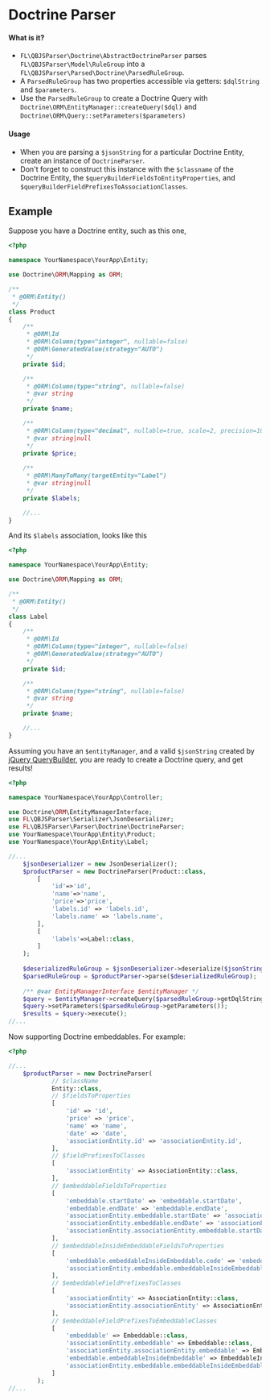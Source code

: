 # Doctrine Parser

#### What is it?
- `FL\QBJSParser\Doctrine\AbstractDoctrineParser` parses `FL\QBJSParser\Model\RuleGroup` into a `FL\QBJSParser\Parsed\Doctrine\ParsedRuleGroup`.
- A `ParsedRuleGroup` has two properties accessible via getters: `$dqlString` and `$parameters`. 
- Use the `ParsedRuleGroup` to create a Doctrine Query with `Doctrine\ORM\EntityManager::createQuery($dql)` and `Doctrine\ORM\Query::setParameters($parameters)`

#### Usage
- When you are parsing a `$jsonString` for a particular Doctrine Entity, create an instance of `DoctrineParser`.
- Don't forget to construct this instance with the `$classname` of the Doctrine Entity, the `$queryBuilderFieldsToEntityProperties`, and `$queryBuilderFieldPrefixesToAssociationClasses`.

## Example

Suppose you have a Doctrine entity, such as this one,

```php
<?php

namespace YourNamespace\YourApp\Entity;

use Doctrine\ORM\Mapping as ORM;

/**
 * @ORM\Entity()
 */
class Product
{
    /**
     * @ORM\Id
     * @ORM\Column(type="integer", nullable=false)
     * @ORM\GeneratedValue(strategy="AUTO")
     */
    private $id;

    /**
     * @ORM\Column(type="string", nullable=false)
     * @var string
     */
    private $name;

    /**
     * @ORM\Column(type="decimal", nullable=true, scale=2, precision=10)
     * @var string|null
     */
    private $price;
    
    /**
     * @ORM\ManyToMany(targetEntity="Label")
     * @var string|null
     */
    private $labels;

    //...
}
```

And its `$labels` association, looks like this

```php
<?php

namespace YourNamespace\YourApp\Entity;

use Doctrine\ORM\Mapping as ORM;

/**
 * @ORM\Entity()
 */
class Label
{
    /**
     * @ORM\Id
     * @ORM\Column(type="integer", nullable=false)
     * @ORM\GeneratedValue(strategy="AUTO")
     */
    private $id;

    /**
     * @ORM\Column(type="string", nullable=false)
     * @var string
     */
    private $name;

    //...
}
```

Assuming you have an `$entityManager`, and a  valid `$jsonString` created by [jQuery QueryBuilder](http://querybuilder.js.org/), you are ready to create a Doctrine query, and get results!

```php
<?php

namespace YourNamespace\YourApp\Controller;

use Doctrine\ORM\EntityManagerInterface;
use FL\QBJSParser\Serializer\JsonDeserializer;
use FL\QBJSParser\Parser\Doctrine\DoctrineParser;
use YourNamespace\YourApp\Entity\Product;
use YourNamespace\YourApp\Entity\Label;

//...
    $jsonDeserializer = new JsonDeserializer();
    $productParser = new DoctrineParser(Product::class, 
        [
            'id'=>'id',
            'name'=>'name',
            'price'=>'price',
            'labels.id' => 'labels.id',
            'labels.name' => 'labels.name',
        ],
        [
            'labels'=>Label::class,
        ]
    );
    
    $deserializedRuleGroup = $jsonDeserializer->deserialize($jsonString);
    $parsedRuleGroup = $productParser->parse($deserializedRuleGroup);
    
    /** @var EntityManagerInterface $entityManager */
    $query = $entityManager->createQuery($parsedRuleGroup->getDqlString());
    $query->setParameters($parsedRuleGroup->getParameters());
    $results = $query->execute();
//... 
```

Now supporting Doctrine embeddables. For example:

```php
<?php

//...
    $productParser = new DoctrineParser(
            // $className
            Entity::class,
            // $fieldsToProperties
            [
                'id' => 'id',
                'price' => 'price',
                'name' => 'name',
                'date' => 'date',
                'associationEntity.id' => 'associationEntity.id',
            ],
            // $fieldPrefixesToClasses
            [
                'associationEntity' => AssociationEntity::class,
            ],
            // $embeddableFieldsToProperties
            [
                'embeddable.startDate' => 'embeddable.startDate',
                'embeddable.endDate' => 'embeddable.endDate',
                'associationEntity.embeddable.startDate' => 'associationEntity.embeddable.startDate',
                'associationEntity.embeddable.endDate' => 'associationEntity.embeddable.endDate',
                'associationEntity.associationEntity.embeddable.startDate' => 'associationEntity.associationEntity.embeddable.startDate',
            ],
            // $embeddableInsideEmbeddableFieldsToProperties
            [
                'embeddable.embeddableInsideEmbeddable.code' => 'embeddable.embeddableInsideEmbeddable.code',
                'associationEntity.embeddable.embeddableInsideEmbeddable.code' => 'associationEntity.embeddable.embeddableInsideEmbeddable.code'
            ],
            // $embeddableFieldPrefixesToClasses
            [
                'associationEntity' => AssociationEntity::class,
                'associationEntity.associationEntity' => AssociationEntity::class,
            ],
            // $embeddableFieldPrefixesToEmbeddableClasses
            [
                'embeddable' => Embeddable::class,
                'associationEntity.embeddable' => Embeddable::class,
                'associationEntity.associationEntity.embeddable' => Embeddable::class,
                'embeddable.embeddableInsideEmbeddable' => EmbeddableInsideEmbeddable::class,
                'associationEntity.embeddable.embeddableInsideEmbeddable' => EmbeddableInsideEmbeddable::class,
            ]
        );
//... 
```

